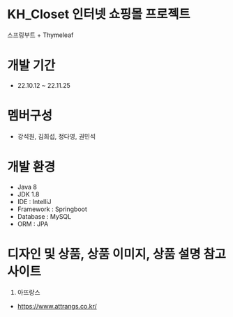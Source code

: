 # KH_Closet 인터넷 쇼핑몰 프로젝트
스프링부트 + Thymeleaf

# 개발 기간
* 22.10.12 ~ 22.11.25 

# 멤버구성
* 강석원, 김희섭, 정다영, 권민석

# 개발 환경
* Java 8
* JDK 1.8
* IDE : IntelliJ
* Framework : Springboot
* Database : MySQL
* ORM : JPA

# 디자인 및 상품, 상품 이미지, 상품 설명 참고 사이트
1. 아뜨랑스
* https://www.attrangs.co.kr/
